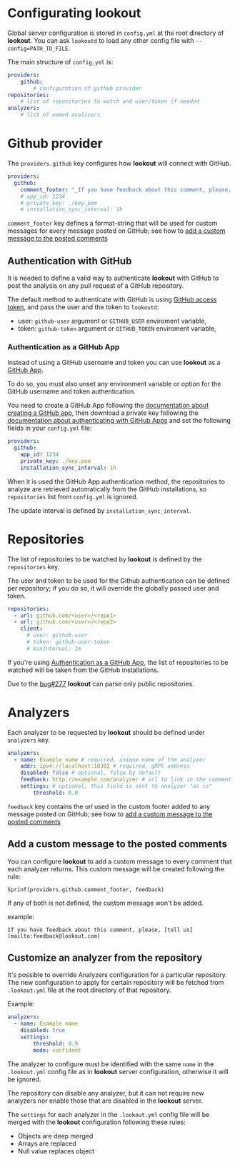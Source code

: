 Configurating lookout
===

Global server configuration is stored in `config.yml` at the root directory of **lookout**. You can ask `lookoutd` to load any other config file with `--config=PATH_TO_FILE`.

The main structure of `config.yml` is:

```yml
providers:
    github:
        # configuration of github provider
repositories:
    # list of repositories to watch and user/token if needed
analyzers:
    # list of named analizers
```


# Github provider

The `providers.github` key configures how **lookout** will connect with GitHub. 

```yml
providers:
  github:
    comment_footer: "_If you have feedback about this comment, please, [tell us](%s)._"
    # app_id: 1234
    # private_key: ./key.pem
    # installation_sync_interval: 1h
```

`comment_footer` key defines a format-string that will be used for custom messages for every message posted on GitHub; see how to [add a custom message to the posted comments](#custom-footer)

<a id=basic-auth></a>
## Authentication with GitHub

It is needed to define a valid way to authenticate **lookout** with GitHub to post the analysis on any pull request of a GitHub repository.

The default method to authenticate with GitHub is using [GitHub access token](https://help.github.com/articles/creating-a-personal-access-token-for-the-command-line/), and pass the user and the token to `lookoutd`:

- user: `github-user` argument or `GITHUB_USER` enviroment variable,
- token: `github-token` argument or `GITHUB_TOKEN` enviroment variable,

<a id=github-app></a>
### Authentication as a GitHub App

Instead of using a GitHub username and token you can use **lookout** as a [GitHub App](https://developer.github.com/apps/about-apps/).

To do so, you must also unset any environment variable or option for the GitHub username and token authentication.

You need to create a GitHub App following the [documentation about creating a GitHub app](https://developer.github.com/apps/building-github-apps/creating-a-github-app/), then download a private key following the [documentation about authenticating with GitHub Apps](https://developer.github.com/apps/building-github-apps/authenticating-with-github-apps/) and set the following fields in your `config.yml` file:

```yml
providers:
  github:
    app_id: 1234
    private_key: ./key.pem
    installation_sync_interval: 1h
```

When it is used the GitHub App authentication method, the repositories to analyze are retrieved automatically from the GitHub installations, so `repositories` list from `config.yml` is ignored.

The update interval is defined by `installation_sync_interval`.


# Repositories

The list of repositories to be watched by **lookout** is defined by the `repositories` key.

The user and token to be used for the Github authentication can be defined per repository; if you do so, it will override the globally passed user and token.

```yml
repositories:
  - url: github.com/<user>/<repo1>
  - url: github.com/<user>/<repo2>
    client:
      # user: github-user
      # token: github-user-token
      # minInterval: 1m
```

If you're using [Authentication as a GitHub App](#github-app), the list of repositories to be watched will be taken from the GitHub installations.

Due to the [bug#277](https://github.com/src-d/lookout/issues/277) **lookout** can parse only public repositories.


# Analyzers

Each analyzer to be requested by **lookout** should be defined under `analyzers` key.

```yml
analyzers:
  - name: Example name # required, unique name of the analyzer
    addr: ipv4://localhost:10302 # required, gRPC address
    disabled: false # optional, false by default
    feedback: http://example.com/analyzer # url to link in the comment_footer
    settings: # optional, this field is sent to analyzer "as is"
        threshold: 0.8
```

`feedback` key contains the url used in the custom footer added to any message posted on GitHub; see how to [add a custom message to the posted comments](#custom-footer)

<a id=custom-footer></a>
## Add a custom message to the posted comments

You can configure **lookout** to add a custom message to every comment that each analyzer returns. This custom message will be created following the rule:
```
Sprinf(providers.github.comment_footer, feedback)
```
If any of both is not defined, the custom message won't be added.

example:
```text
If you have feedback about this comment, please, [tell us](mailto:feedback@lookout.com)
```

## Customize an analyzer from the repository

It's possible to override Analyzers configuration for a particular repository. The new configuration to apply for certain repository will be fetched from `.lookout.yml` file at the root directory of that repository.

Example:
```yml
analyzers:
  - name: Example name
    disabled: true
    settings:
        threshold: 0.9
        mode: confident
```

The analyzer to configure must be identified with the same `name` in the `.lookout.yml` config file as in **lookout** server configuration, otherwise it will be ignored.

The repository can disable any analyzer, but it can not require new analyzers nor enable those that are disabled in the **lookout** server.

The `settings` for each analyzer in the `.lookout.yml` config file will be merged with the **lookout** configuration following these rules:

- Objects are deep merged
- Arrays are replaced
- Null value replaces object
